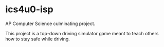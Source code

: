# ics4u0-isp
AP Computer Science culminating project.

This project is a top-down driving simulator game meant to teach others how to stay safe while driving.
